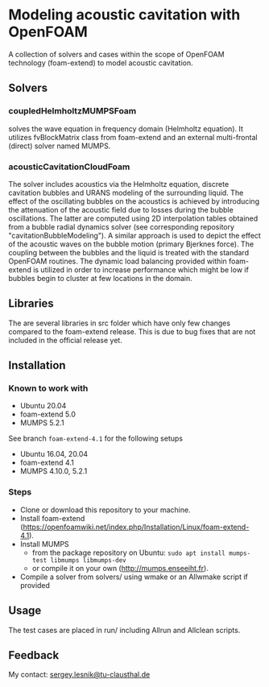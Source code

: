 # Modeling acoustic cavitation with OpenFOAM
A collection of solvers and cases within the scope of OpenFOAM technology
(foam-extend) to model acoustic cavitation.

## Solvers
### coupledHelmholtzMUMPSFoam
solves the wave equation in frequency domain (Helmholtz equation). It utilizes
fvBlockMatrix class from foam-extend and an external multi-frontal (direct)
solver named MUMPS.

### acousticCavitationCloudFoam
The solver includes acoustics via the Helmholtz equation, discrete cavitation
bubbles and URANS modeling of the surrounding liquid. The effect of the
oscillating bubbles on the acoustics is achieved by introducing the attenuation
of the acoustic field due to losses during the bubble oscillations. The latter
are computed using 2D interpolation tables obtained from a bubble radial
dynamics solver (see corresponding repository "cavitationBubbleModeling"). A
similar approach is used to depict the effect of the acoustic waves on the
bubble motion (primary Bjerknes force). The coupling between the bubbles and the
liquid is treated with the standard OpenFOAM routines. The dynamic load
balancing provided within foam-extend is utilized in order to increase
performance which might be low if bubbles begin to cluster at few locations in
the domain.

## Libraries
The are several libraries in src folder which have only few changes compared to
the foam-extend release. This is due to bug fixes that are not included in the
official release yet.

## Installation
### Known to work with
* Ubuntu 20.04
* foam-extend 5.0
* MUMPS 5.2.1

See branch `foam-extend-4.1` for the following setups
* Ubuntu 16.04, 20.04
* foam-extend 4.1
* MUMPS 4.10.0, 5.2.1

### Steps
* Clone or download this repository to your machine.
* Install foam-extend
  (https://openfoamwiki.net/index.php/Installation/Linux/foam-extend-4.1).
* Install MUMPS
    - from the package repository on Ubuntu:
      ```sudo apt install mumps-test libmumps libmumps-dev```
    - or compile it on your own (http://mumps.enseeiht.fr).
* Compile a solver from solvers/ using wmake or an Allwmake script if provided

## Usage
The test cases are placed in run/ including Allrun and Allclean scripts.

## Feedback
My contact: sergey.lesnik@tu-clausthal.de






















